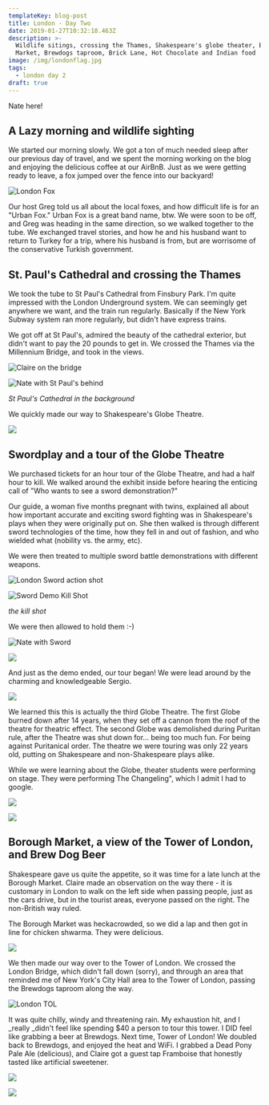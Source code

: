 ```yaml
---
templateKey: blog-post
title: London - Day Two
date: 2019-01-27T10:32:18.463Z
description: >-
  Wildlife sitings, crossing the Thames, Shakespeare's globe theater, Borough
  Market, Brewdogs taproom, Brick Lane, Hot Chocolate and Indian food
image: /img/londonflag.jpg
tags:
  - london day 2
draft: true
---
```

Nate here!

## A Lazy morning and wildlife sighting

We started our morning slowly. We got a ton of much needed sleep after our previous day of travel, and we spent the morning working on the blog and enjoying the delicious coffee at our AirBnB. Just as we were getting ready to leave, a fox jumped over the fence into our backyard!

![London Fox](/img/londonFox.jpg "London Fox")

Our host Greg told us all about the local foxes, and how difficult life is for an "Urban Fox." Urban Fox is a great band name, btw. We were soon to be off, and Greg was heading in the same direction, so we walked together to the tube. We exchanged travel stories, and how he and his husband want to return to Turkey for a trip, where his husband is from, but are worrisome of the conservative Turkish government. 



## St. Paul's Cathedral and crossing the Thames

We took the tube to St Paul's Cathedral from Finsbury Park. I'm quite impressed with the London Underground system. We can seemingly get anywhere we want, and the train run regularly. Basically  if the New York Subway system ran more regularly, but didn't have express trains. 

We got off at St Paul's, admired the beauty of the cathedral exterior, but didn't want to pay the 20 pounds to get in. We crossed the Thames via the Millennium Bridge, and took in the views. 

![Claire on the bridge](/img/londonmilbridge.jpg "Claire and Mil Bridge London")

![Nate with St Paul's behind](/img/LondonNateStPaul.jpg "Nate with St Paul's behind")

_St Paul's Cathedral in the background_

We quickly made our way to Shakespeare's Globe Theatre. 

![](/img/londonGlobeOutside.jpg)



## Swordplay and a tour of the Globe Theatre

We purchased tickets for an hour tour of the Globe Theatre, and had a half hour to kill. We walked around the exhibit inside before hearing the enticing call of "Who wants to see a sword demonstration?" 

Our guide, a woman five months pregnant with twins, explained all about how important accurate and exciting sword fighting was in Shakespeare's plays when they were originally put on. She then walked is through different sword technologies of the time, how they fell in and out of fashion, and who wielded what (nobility vs. the army, etc). 

We were then treated to multiple sword battle demonstrations with different weapons. 

![London Sword action shot](/img/dsc_0092.jpg "London Sword action shot")

![Sword Demo Kill Shot](/img/londonSwordsKillshot.jpg "Sword Demo Kill Shot")

_the kill shot_

We were then allowed to hold them :-)

![Nate with Sword](/img/LondonNateSword.jpg "Claire with Sword")

![](/img/londonClaireSword.jpg)



And just as the demo ended, our tour began! We were lead around by the charming and knowledgeable Sergio. 

![](/img/londonGlobeGuide.jpg)

We learned this this is actually the third Globe Theatre. The first Globe burned down after 14 years, when they set off a cannon from the roof of the theatre for theatric effect. The second Globe was demolished during Puritan rule, after the Theatre was shut down for... being too much fun. For being against Puritanical order. The theatre we were touring was only 22 years old, putting on Shakespeare and non-Shakespeare plays alike. 

While we were learning about the Globe, theater students were performing on stage. They were performing The Changeling", which I admit I had to google. 

![](/img/londonStageActors.jpg)

![](/img/londonDirector.jpg)

## 

## Borough Market, a view of the Tower of London, and Brew Dog Beer

Shakespeare gave us quite the appetite, so it was time for a late lunch at the Borough Market. Claire made an observation on the way there - it is customary in London to walk on the left side when passing people, just as the cars drive, but in the tourist areas, everyone passed on the right. The non-British way ruled.

The Borough Market was heckacrowded, so we did a lap and then got in line for chicken shwarma. They were delicious. 

![](/img/londonShwarma.jpg)

 We then made our way over to the Tower of London. We crossed the London Bridge, which didn't fall down (sorry), and through an area that reminded me of New York's City Hall area to the Tower of London, passing the Brewdogs taproom along the way. 

![London TOL](/img/londonTOL.jpg "London TOL")

It was quite chilly, windy and threatening rain. My exhaustion hit, and I _really _didn't feel like spending $40 a person to tour this tower. I DID feel like grabbing a beer at Brewdogs. Next time, Tower of London! We doubled back to Brewdogs, and enjoyed the heat and WiFi. I grabbed a Dead Pony Pale Ale (delicious), and Claire got a guest tap Framboise that honestly tasted like artificial sweetener. 

![](/img/londonBrewDogs.jpg)

![](/img/londonHopExchange.jpg)
